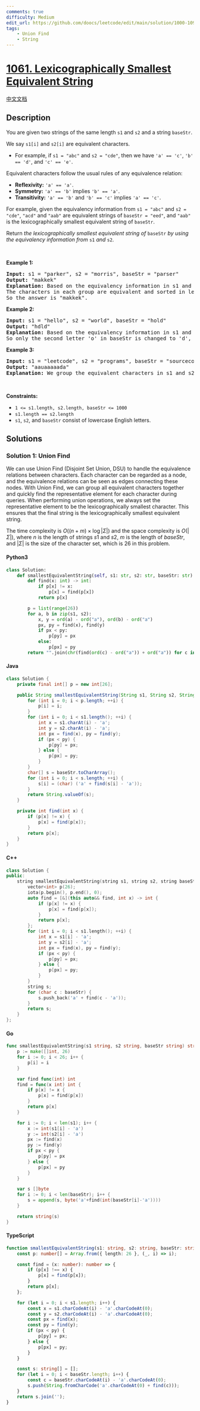 ```yaml
---
comments: true
difficulty: Medium
edit_url: https://github.com/doocs/leetcode/edit/main/solution/1000-1099/1061.Lexicographically%20Smallest%20Equivalent%20String/README_EN.md
tags:
    - Union Find
    - String
---
```


<!-- problem:start -->

# [1061. Lexicographically Smallest Equivalent String](https://leetcode.com/problems/lexicographically-smallest-equivalent-string)

[中文文档](/solution/1000-1099/1061.Lexicographically%20Smallest%20Equivalent%20String/README.md)

## Description

<!-- description:start -->

<p>You are given two strings of the same length <code>s1</code> and <code>s2</code> and a string <code>baseStr</code>.</p>

<p>We say <code>s1[i]</code> and <code>s2[i]</code> are equivalent characters.</p>

<ul>
	<li>For example, if <code>s1 = &quot;abc&quot;</code> and <code>s2 = &quot;cde&quot;</code>, then we have <code>&#39;a&#39; == &#39;c&#39;</code>, <code>&#39;b&#39; == &#39;d&#39;</code>, and <code>&#39;c&#39; == &#39;e&#39;</code>.</li>
</ul>

<p>Equivalent characters follow the usual rules of any equivalence relation:</p>

<ul>
	<li><strong>Reflexivity:</strong> <code>&#39;a&#39; == &#39;a&#39;</code>.</li>
	<li><strong>Symmetry:</strong> <code>&#39;a&#39; == &#39;b&#39;</code> implies <code>&#39;b&#39; == &#39;a&#39;</code>.</li>
	<li><strong>Transitivity:</strong> <code>&#39;a&#39; == &#39;b&#39;</code> and <code>&#39;b&#39; == &#39;c&#39;</code> implies <code>&#39;a&#39; == &#39;c&#39;</code>.</li>
</ul>

<p>For example, given the equivalency information from <code>s1 = &quot;abc&quot;</code> and <code>s2 = &quot;cde&quot;</code>, <code>&quot;acd&quot;</code> and <code>&quot;aab&quot;</code> are equivalent strings of <code>baseStr = &quot;eed&quot;</code>, and <code>&quot;aab&quot;</code> is the lexicographically smallest equivalent string of <code>baseStr</code>.</p>

<p>Return <em>the lexicographically smallest equivalent string of </em><code>baseStr</code><em> by using the equivalency information from </em><code>s1</code><em> and </em><code>s2</code>.</p>

<p>&nbsp;</p>
<p><strong class="example">Example 1:</strong></p>

<pre>
<strong>Input:</strong> s1 = &quot;parker&quot;, s2 = &quot;morris&quot;, baseStr = &quot;parser&quot;
<strong>Output:</strong> &quot;makkek&quot;
<strong>Explanation:</strong> Based on the equivalency information in s1 and s2, we can group their characters as [m,p], [a,o], [k,r,s], [e,i].
The characters in each group are equivalent and sorted in lexicographical order.
So the answer is &quot;makkek&quot;.
</pre>

<p><strong class="example">Example 2:</strong></p>

<pre>
<strong>Input:</strong> s1 = &quot;hello&quot;, s2 = &quot;world&quot;, baseStr = &quot;hold&quot;
<strong>Output:</strong> &quot;hdld&quot;
<strong>Explanation: </strong>Based on the equivalency information in s1 and s2, we can group their characters as [h,w], [d,e,o], [l,r].
So only the second letter &#39;o&#39; in baseStr is changed to &#39;d&#39;, the answer is &quot;hdld&quot;.
</pre>

<p><strong class="example">Example 3:</strong></p>

<pre>
<strong>Input:</strong> s1 = &quot;leetcode&quot;, s2 = &quot;programs&quot;, baseStr = &quot;sourcecode&quot;
<strong>Output:</strong> &quot;aauaaaaada&quot;
<strong>Explanation:</strong> We group the equivalent characters in s1 and s2 as [a,o,e,r,s,c], [l,p], [g,t] and [d,m], thus all letters in baseStr except &#39;u&#39; and &#39;d&#39; are transformed to &#39;a&#39;, the answer is &quot;aauaaaaada&quot;.
</pre>

<p>&nbsp;</p>
<p><strong>Constraints:</strong></p>

<ul>
	<li><code>1 &lt;= s1.length, s2.length, baseStr &lt;= 1000</code></li>
	<li><code>s1.length == s2.length</code></li>
	<li><code>s1</code>, <code>s2</code>, and <code>baseStr</code> consist of lowercase English letters.</li>
</ul>

<!-- description:end -->

## Solutions

<!-- solution:start -->

### Solution 1: Union Find

We can use Union Find (Disjoint Set Union, DSU) to handle the equivalence relations between characters. Each character can be regarded as a node, and the equivalence relations can be seen as edges connecting these nodes. With Union Find, we can group all equivalent characters together and quickly find the representative element for each character during queries. When performing union operations, we always set the representative element to be the lexicographically smallest character. This ensures that the final string is the lexicographically smallest equivalent string.

The time complexity is $O((n + m) \times \log |\Sigma|)$ and the space complexity is $O(|\Sigma|)$, where $n$ is the length of strings $s1$ and $s2$, $m$ is the length of $baseStr$, and $|\Sigma|$ is the size of the character set, which is $26$ in this problem.

<!-- tabs:start -->

#### Python3

```python
class Solution:
    def smallestEquivalentString(self, s1: str, s2: str, baseStr: str) -> str:
        def find(x: int) -> int:
            if p[x] != x:
                p[x] = find(p[x])
            return p[x]

        p = list(range(26))
        for a, b in zip(s1, s2):
            x, y = ord(a) - ord("a"), ord(b) - ord("a")
            px, py = find(x), find(y)
            if px < py:
                p[py] = px
            else:
                p[px] = py
        return "".join(chr(find(ord(c) - ord("a")) + ord("a")) for c in baseStr)
```

#### Java

```java
class Solution {
    private final int[] p = new int[26];

    public String smallestEquivalentString(String s1, String s2, String baseStr) {
        for (int i = 0; i < p.length; ++i) {
            p[i] = i;
        }
        for (int i = 0; i < s1.length(); ++i) {
            int x = s1.charAt(i) - 'a';
            int y = s2.charAt(i) - 'a';
            int px = find(x), py = find(y);
            if (px < py) {
                p[py] = px;
            } else {
                p[px] = py;
            }
        }
        char[] s = baseStr.toCharArray();
        for (int i = 0; i < s.length; ++i) {
            s[i] = (char) ('a' + find(s[i] - 'a'));
        }
        return String.valueOf(s);
    }

    private int find(int x) {
        if (p[x] != x) {
            p[x] = find(p[x]);
        }
        return p[x];
    }
}
```

#### C++

```cpp
class Solution {
public:
    string smallestEquivalentString(string s1, string s2, string baseStr) {
        vector<int> p(26);
        iota(p.begin(), p.end(), 0);
        auto find = [&](this auto&& find, int x) -> int {
            if (p[x] != x) {
                p[x] = find(p[x]);
            }
            return p[x];
        };
        for (int i = 0; i < s1.length(); ++i) {
            int x = s1[i] - 'a';
            int y = s2[i] - 'a';
            int px = find(x), py = find(y);
            if (px < py) {
                p[py] = px;
            } else {
                p[px] = py;
            }
        }
        string s;
        for (char c : baseStr) {
            s.push_back('a' + find(c - 'a'));
        }
        return s;
    }
};
```

#### Go

```go
func smallestEquivalentString(s1 string, s2 string, baseStr string) string {
	p := make([]int, 26)
	for i := 0; i < 26; i++ {
		p[i] = i
	}

	var find func(int) int
	find = func(x int) int {
		if p[x] != x {
			p[x] = find(p[x])
		}
		return p[x]
	}

	for i := 0; i < len(s1); i++ {
		x := int(s1[i] - 'a')
		y := int(s2[i] - 'a')
		px := find(x)
		py := find(y)
		if px < py {
			p[py] = px
		} else {
			p[px] = py
		}
	}

	var s []byte
	for i := 0; i < len(baseStr); i++ {
		s = append(s, byte('a'+find(int(baseStr[i]-'a'))))
	}

	return string(s)
}
```

#### TypeScript

```ts
function smallestEquivalentString(s1: string, s2: string, baseStr: string): string {
    const p: number[] = Array.from({ length: 26 }, (_, i) => i);

    const find = (x: number): number => {
        if (p[x] !== x) {
            p[x] = find(p[x]);
        }
        return p[x];
    };

    for (let i = 0; i < s1.length; i++) {
        const x = s1.charCodeAt(i) - 'a'.charCodeAt(0);
        const y = s2.charCodeAt(i) - 'a'.charCodeAt(0);
        const px = find(x);
        const py = find(y);
        if (px < py) {
            p[py] = px;
        } else {
            p[px] = py;
        }
    }

    const s: string[] = [];
    for (let i = 0; i < baseStr.length; i++) {
        const c = baseStr.charCodeAt(i) - 'a'.charCodeAt(0);
        s.push(String.fromCharCode('a'.charCodeAt(0) + find(c)));
    }
    return s.join('');
}
```

<!-- tabs:end -->

<!-- solution:end -->

<!-- problem:end -->
